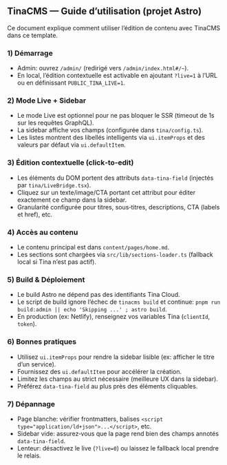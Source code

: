 ## TinaCMS — Guide d’utilisation (projet Astro)

Ce document explique comment utiliser l’édition de contenu avec TinaCMS dans ce template.

### 1) Démarrage

- Admin: ouvrez `/admin/` (redirigé vers `/admin/index.html#/~`).
- En local, l’édition contextuelle est activable en ajoutant `?live=1` à l’URL ou en définissant `PUBLIC_TINA_LIVE=1`.

### 2) Mode Live + Sidebar

- Le mode Live est optionnel pour ne pas bloquer le SSR (timeout de 1s sur les requêtes GraphQL).
- La sidebar affiche vos champs (configurée dans `tina/config.ts`).
- Les listes montrent des libellés intelligents via `ui.itemProps` et des valeurs par défaut via `ui.defaultItem`.

### 3) Édition contextuelle (click‑to‑edit)

- Les éléments du DOM portent des attributs `data-tina-field` (injectés par `tina/LiveBridge.tsx`).
- Cliquez sur un texte/image/CTA portant cet attribut pour éditer exactement ce champ dans la sidebar.
- Granularité configurée pour titres, sous‑titres, descriptions, CTA (labels et href), etc.

### 4) Accès au contenu

- Le contenu principal est dans `content/pages/home.md`.
- Les sections sont chargées via `src/lib/sections-loader.ts` (fallback local si Tina n’est pas actif).

### 5) Build & Déploiement

- Le build Astro ne dépend pas des identifiants Tina Cloud.
- Le script de build ignore l’échec de `tinacms build` et continue: `pnpm run build:admin || echo 'Skipping ...' ; astro build`.
- En production (ex: Netlify), renseignez vos variables Tina (`clientId`, `token`).

### 6) Bonnes pratiques

- Utilisez `ui.itemProps` pour rendre la sidebar lisible (ex: afficher le titre d’un service).
- Fournissez des `ui.defaultItem` pour accélérer la création.
- Limitez les champs au strict nécessaire (meilleure UX dans la sidebar).
- Préférez `data-tina-field` au plus près des éléments cliquables.

### 7) Dépannage

- Page blanche: vérifier frontmatters, balises `<script type="application/ld+json">...</script>`, etc.
- Sidebar vide: assurez‑vous que la page rend bien des champs annotés `data-tina-field`.
- Lenteur: désactivez le live (`?live=0`) ou laissez le fallback local prendre le relais.



